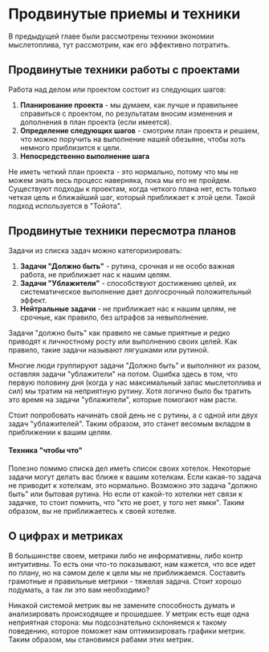 # Продвинутые приемы и техники
В предыдущей главе были рассмотрены техники экономии мыслетоплива, тут рассмотрим, как его эффективно потратить.

## Продвинутые техники работы с проектами
Работа над делом или проектом состоит из следующих шагов: 
1) **Планирование проекта** - мы думаем, как лучше и правильнее справиться с проектом, 
по результатам вносим изменения и дополнения в план проекта (если имеется).
2) **Определение следующих шагов** - смотрим план проекта и решаем, что можно поручить на выполнение нашей обезьяне, 
чтобы хоть немного приблизится к цели.
3) **Непосредственно выполнение шага**

Не иметь четкий план проекта - это нормально, потому что мы не можем знать весь процесс наверняка, пока мы его не 
пройдем. Существуют подходы к проектам, когда четкого плана нет, есть только четкая цель и ближайший шаг, 
который приближает к этой цели. Такой подход используется в "Тойота".

## Продвинутые техники пересмотра планов
Задачи из списка задач можно категоризировать:
1) **Задачи "Должно быть"** - рутина, срочная и не особо важная работа, не приближает нас к нашим целям.
2) **Задачи "Ублажители"** - способствуют достижению целей, их систематическое выполнение дает долгосрочный положительный эффект.
3) **Нейтральные задачи** - не приближает нас к нашим целям, не срочные, как правило, без штрафов за невыполнение.

Задачи "должно быть" как правило не самые приятные и редко приводят к личностному росту или выполнению своих целей. Как
правило, такие задачи называют лягушками или рутиной.

Многие люди группируют задачи "Должно быть" и выполняют их разом, оставляя задачи "ублажители" на потом. Ошибка здесь в 
том, что первую половину дня (когда у нас максимальный запас мыслетоплива и сил) мы тратим на неприятную рутину. Хотя
логично было бы тратить это время на задачи "ублажители", которые помогают нам расти.

Стоит попробовать начинать свой день не с рутины, а с одной или двух задач "ублажителей". Таким образом, это станет 
весомым вкладом в приближении к вашим целям.

#### Техника "чтобы что"
Полезно помимо списка дел иметь список своих хотелок. Некоторые задачи могут делать вас ближе к вашим хотелкам. Если
какая-то задача не приводит к хотелкам, это нормально. Возможно это задача "должно быть" или бытовая рутина. Но если 
от какой-то хотелки нет связи к задачке, то стоит помнить, что "кто не роет, у того нет ямки". Таким образом, вы не 
приближаетесь к своей хотелке.

## О цифрах и метриках
В большинстве своем, метрики либо не информативны, либо контр интуитивны. То есть они что-то показывают, нам кажется, 
что все идет по плану, но на самом деле к цели мы не приближаемся. Составить грамотные и правильные метрики - тяжелая 
задача. Стоит хорошо подумать, а так ли это вам необходимо?

Никакой системой метрик вы не замените способность думать и анализировать происходящее и прошедшее. У метрик есть еще 
одна неприятная сторона: мы подсознательно склоняемся к такому поведению, которое поможет нам оптимизировать графики 
метрик. Таким образом, мы становимся рабами этих метрик.

